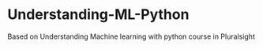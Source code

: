 # Understanding-ML-Python
Based on Understanding Machine learning with python course in Pluralsight
